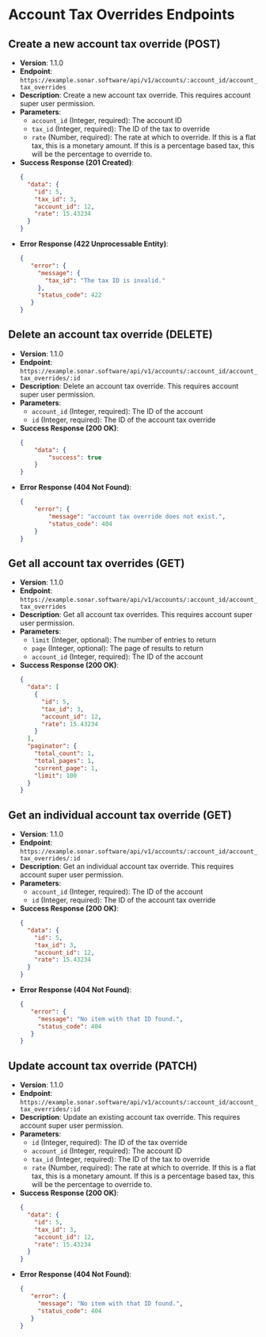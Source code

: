 # Account Tax Overrides Endpoints

## Create a new account tax override (POST)
- **Version**: 1.1.0
- **Endpoint**: `https://example.sonar.software/api/v1/accounts/:account_id/account_tax_overrides`
- **Description**: Create a new account tax override. This requires account super user permission.
- **Parameters**:
    - `account_id` (Integer, required): The account ID
    - `tax_id` (Integer, required): The ID of the tax to override
    - `rate` (Number, required): The rate at which to override. If this is a flat tax, this is a monetary amount. If this is a percentage based tax, this will be the percentage to override to.
- **Success Response (201 Created)**:
    ```json
    {
      "data": {
        "id": 5,
        "tax_id": 3,
        "account_id": 12,
        "rate": 15.43234
      }
    }
    ```
- **Error Response (422 Unprocessable Entity)**:
    ```json
    {
       "error": {
         "message": {
           "tax_id": "The tax ID is invalid."
         },
         "status_code": 422
       }
    }
    ```

## Delete an account tax override (DELETE)
- **Version**: 1.1.0
- **Endpoint**: `https://example.sonar.software/api/v1/accounts/:account_id/account_tax_overrides/:id`
- **Description**: Delete an account tax override. This requires account super user permission.
- **Parameters**:
    - `account_id` (Integer, required): The ID of the account
    - `id` (Integer, required): The ID of the account tax override
- **Success Response (200 OK)**:
    ```json
    {
        "data": {
            "success": true
        }
    }
    ```
- **Error Response (404 Not Found)**:
    ```json
    {
        "error": {
            "message": "account tax override does not exist.",
            "status_code": 404
        }
    }
    ```

## Get all account tax overrides (GET)
- **Version**: 1.1.0
- **Endpoint**: `https://example.sonar.software/api/v1/accounts/:account_id/account_tax_overrides`
- **Description**: Get all account tax overrides. This requires account super user permission.
- **Parameters**:
    - `limit` (Integer, optional): The number of entries to return
    - `page` (Integer, optional): The page of results to return
    - `account_id` (Integer, required): The ID of the account
- **Success Response (200 OK)**:
    ```json
    {
      "data": [
        {
          "id": 5,
          "tax_id": 3,
          "account_id": 12,
          "rate": 15.43234
        }
      ],
      "paginator": {
        "total_count": 1,
        "total_pages": 1,
        "current_page": 1,
        "limit": 100
      }
    }
    ```

## Get an individual account tax override (GET)
- **Version**: 1.1.0
- **Endpoint**: `https://example.sonar.software/api/v1/accounts/:account_id/account_tax_overrides/:id`
- **Description**: Get an individual account tax override. This requires account super user permission.
- **Parameters**:
    - `account_id` (Integer, required): The ID of the account
    - `id` (Integer, required): The ID of the account tax override
- **Success Response (200 OK)**:
    ```json
    {
      "data": {
        "id": 5,
        "tax_id": 3,
        "account_id": 12,
        "rate": 15.43234
      }
    }
    ```
- **Error Response (404 Not Found)**:
    ```json
    {
       "error": {
         "message": "No item with that ID found.",
         "status_code": 404
       }
    }
    ```

## Update account tax override (PATCH)
- **Version**: 1.1.0
- **Endpoint**: `https://example.sonar.software/api/v1/accounts/:account_id/account_tax_overrides/:id`
- **Description**: Update an existing account tax override. This requires account super user permission.
- **Parameters**:
    - `id` (Integer, required): The ID of the tax override
    - `account_id` (Integer, required): The account ID
    - `tax_id` (Integer, required): The ID of the tax to override
    - `rate` (Number, required): The rate at which to override. If this is a flat tax, this is a monetary amount. If this is a percentage based tax, this will be the percentage to override to.
- **Success Response (200 OK)**:
    ```json
    {
      "data": {
        "id": 5,
        "tax_id": 3,
        "account_id": 12,
        "rate": 15.43234
      }
    }
    ```
- **Error Response (404 Not Found)**:
    ```json
    {
       "error": {
         "message": "No item with that ID found.",
         "status_code": 404
       }
    }
    ```
```

